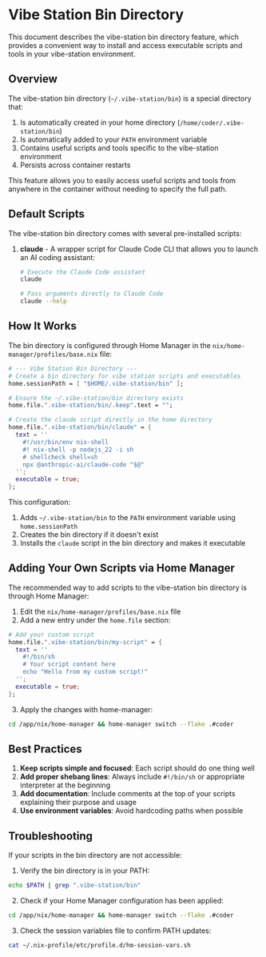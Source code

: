 # Vibe Station Bin Directory

This document describes the vibe-station bin directory feature, which provides a convenient way to install and access executable scripts and tools in your vibe-station environment.

## Overview

The vibe-station bin directory (`~/.vibe-station/bin`) is a special directory that:

1. Is automatically created in your home directory (`/home/coder/.vibe-station/bin`)
2. Is automatically added to your `PATH` environment variable
3. Contains useful scripts and tools specific to the vibe-station environment
4. Persists across container restarts

This feature allows you to easily access useful scripts and tools from anywhere in the container without needing to specify the full path.

## Default Scripts

The vibe-station bin directory comes with several pre-installed scripts:

1. **claude** - A wrapper script for Claude Code CLI that allows you to launch an AI coding assistant:
   ```bash
   # Execute the Claude Code assistant
   claude
   
   # Pass arguments directly to Claude Code
   claude --help
   ```

## How It Works

The bin directory is configured through Home Manager in the `nix/home-manager/profiles/base.nix` file:

```nix
# --- Vibe Station Bin Directory ---
# Create a bin directory for vibe station scripts and executables
home.sessionPath = [ "$HOME/.vibe-station/bin" ];

# Ensure the ~/.vibe-station/bin directory exists
home.file.".vibe-station/bin/.keep".text = "";

# Create the claude script directly in the home directory
home.file.".vibe-station/bin/claude" = {
  text = ''
    #!/usr/bin/env nix-shell
    #! nix-shell -p nodejs_22 -i sh
    # shellcheck shell=sh
    npx @anthropic-ai/claude-code "$@"
  '';
  executable = true;
};
```

This configuration:
1. Adds `~/.vibe-station/bin` to the `PATH` environment variable using `home.sessionPath`
2. Creates the bin directory if it doesn't exist
3. Installs the `claude` script in the bin directory and makes it executable

## Adding Your Own Scripts via Home Manager

The recommended way to add scripts to the vibe-station bin directory is through Home Manager:

1. Edit the `nix/home-manager/profiles/base.nix` file
2. Add a new entry under the `home.file` section:

```nix
# Add your custom script
home.file.".vibe-station/bin/my-script" = {
  text = ''
    #!/bin/sh
    # Your script content here
    echo "Hello from my custom script!"
  '';
  executable = true;
};
```

3. Apply the changes with home-manager:
```bash
cd /app/nix/home-manager && home-manager switch --flake .#coder
```

## Best Practices

1. **Keep scripts simple and focused**: Each script should do one thing well
2. **Add proper shebang lines**: Always include `#!/bin/sh` or appropriate interpreter at the beginning
3. **Add documentation**: Include comments at the top of your scripts explaining their purpose and usage
4. **Use environment variables**: Avoid hardcoding paths when possible

## Troubleshooting

If your scripts in the bin directory are not accessible:

1. Verify the bin directory is in your PATH:
```bash
echo $PATH | grep ".vibe-station/bin"
```

2. Check if your Home Manager configuration has been applied:
```bash
cd /app/nix/home-manager && home-manager switch --flake .#coder
```

3. Check the session variables file to confirm PATH updates:
```bash
cat ~/.nix-profile/etc/profile.d/hm-session-vars.sh
```